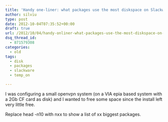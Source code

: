 ```yaml
---
title: 'Handy one-liner: what packages use the most diskspace on Slackware'
author: silviu
type: post
date: 2012-10-04T07:35:52+00:00
draft: true
url: /2012/10/04/handy-onliner-what-packages-use-the-most-diskspace-on-slackware/
dsq_thread_id:
  - 871579308
categories:
  - old
tags:
  - disk
  - packages
  - slackware
  - temp_on

---
```

I was configuring a small openvpn system (on a VIA epia based system with a 2Gb CF card as disk) and I wanted to free some space since the install left very little free.

Replace head -n10 with nxx to show a list of xx biggest packages.
